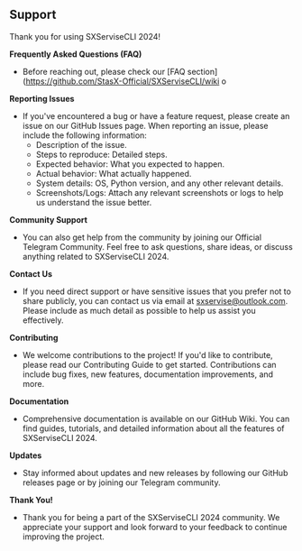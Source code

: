 **Support**
--
Thank you for using SXServiseCLI 2024!

**Frequently Asked Questions (FAQ)**
 - Before reaching out, please check our [FAQ section](https://github.com/StasX-Official/SXServiseCLI/wiki o

**Reporting Issues**
 - If you've encountered a bug or have a feature request, please create an issue on our GitHub Issues page. When reporting an issue, please include the following information:
   - Description of the issue.
   - Steps to reproduce: Detailed steps.
   - Expected behavior: What you expected to happen.
   - Actual behavior: What actually happened.
   - System details: OS, Python version, and any other relevant details.
   - Screenshots/Logs: Attach any relevant screenshots or logs to help us understand the issue better.
 
**Community Support**
 - You can also get help from the community by joining our Official Telegram Community. Feel free to ask questions, share ideas, or discuss anything related to SXServiseCLI 2024.

**Contact Us**
 - If you need direct support or have sensitive issues that you prefer not to share publicly, you can contact us via email at sxservise@outlook.com. Please include as much detail as possible to help us assist you effectively.

**Contributing**
 - We welcome contributions to the project! If you'd like to contribute, please read our Contributing Guide to get started. Contributions can include bug fixes, new features, documentation improvements, and more.

**Documentation**
 - Comprehensive documentation is available on our GitHub Wiki. You can find guides, tutorials, and detailed information about all the features of SXServiseCLI 2024.

**Updates**
 - Stay informed about updates and new releases by following our GitHub releases page or by joining our Telegram community.

**Thank You!**
 - Thank you for being a part of the SXServiseCLI 2024 community. We appreciate your support and look forward to your feedback to continue improving the project.
